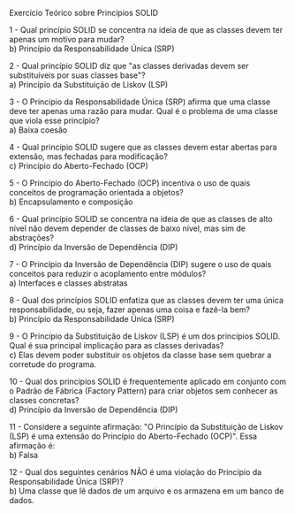 Exercício Teórico sobre Princípios SOLID

1 - Qual princípio SOLID se concentra na ideia de que as classes devem ter apenas um motivo para mudar?     
b) Princípio da Responsabilidade Única (SRP)

2 - Qual princípio SOLID diz que "as classes derivadas devem ser substituíveis por suas classes base"?     
a) Princípio da Substituição de Liskov (LSP)

3 - O Princípio da Responsabilidade Única (SRP) afirma que uma classe deve ter apenas uma razão para mudar. Qual é o problema de uma classe que viola esse princípio?     
a) Baixa coesão

4 - Qual princípio SOLID sugere que as classes devem estar abertas para extensão, mas fechadas para modificação?     
c) Princípio do Aberto-Fechado (OCP)

5 - O Princípio do Aberto-Fechado (OCP) incentiva o uso de quais conceitos de programação orientada a objetos?     
b) Encapsulamento e composição

6 - Qual princípio SOLID se concentra na ideia de que as classes de alto nível não devem depender de classes de baixo nível, mas sim de abstrações?     
d) Princípio da Inversão de Dependência (DIP)

7 - O Princípio da Inversão de Dependência (DIP) sugere o uso de quais conceitos para reduzir o acoplamento entre módulos?     
a) Interfaces e classes abstratas

8 - Qual dos princípios SOLID enfatiza que as classes devem ter uma única responsabilidade, ou seja, fazer apenas uma coisa e fazê-la bem?     
b) Princípio da Responsabilidade Única (SRP)

9 - O Princípio da Substituição de Liskov (LSP) é um dos princípios SOLID. Qual é sua principal implicação para as classes derivadas?     
c) Elas devem poder substituir os objetos da classe base sem quebrar a corretude do programa.

10 - Qual dos princípios SOLID é frequentemente aplicado em conjunto com o Padrão de Fábrica (Factory Pattern) para criar objetos sem conhecer as classes concretas?     
d) Princípio da Inversão de Dependência (DIP)

11 - Considere a seguinte afirmação: "O Princípio da Substituição de Liskov (LSP) é uma extensão do Princípio do Aberto-Fechado (OCP)". Essa afirmação é:     
b) Falsa

12 - Qual dos seguintes cenários NÃO é uma violação do Princípio da Responsabilidade Única (SRP)?     
b) Uma classe que lê dados de um arquivo e os armazena em um banco de dados.

